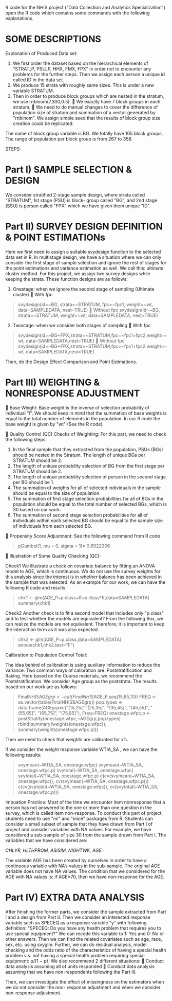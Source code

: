 R code for the NHIS project ("Data Collection and Analytics Specialization")
open the R code which contains some commands with the following explanations.


SOME DESCRIPTIONS
==============================================

Explanation of Produced Data set:
1. We first order the dataset based on the hierarchical elements of "STRAT_P, PSU_P, HHX, FMX, FPX" in
order not to encounter any problems for the further steps. Then we assign each person a unique id called
ID in the data set.
2. We produce 15 strata with roughly same sizes. This is under a new variable STRATUM.
3. Then in order to produce block groups which are nested in the stratum, we use rnbinom(7,300,0.5).
 We exactly have 7 block groups in each stratum.
 We need to do manual changes to cover the difference of population size of stratum and
summation of a vector generated by "rnbinom". We assign simple seed that the results of block
group size creation could be replicated.

The name of block group variable is BG. We totally have 105 block groups.
The range of population per block group is from 267 to 358. 

STEPS:

Part I) SAMPLE SELECTION & DESIGN
==============================================

We consider stratified 2-stage sample design, where strata called "STRATUM", 1st stage (PSU) is block-
group called "BG", and 2nd stage (SSU) is person called "FPX" which we have given them unique "ID".

Part II) SURVEY DESIGN DEFINITION & POINT ESTIMATIONs
==============================================================

Here we first need to assign a suitable svydesign function to the selected data set in R. In multistage
design, we have a situation where we can only consider the first stage of sample selection and ignore the
rest of stages for the point estimations and variance estimation as well. We call this: ultimate cluster
method. For this project, we assign two survey designs while keeping the strata. These function designs
are as follows:

1. Onestage: when we ignore the second stage of sampling (Ultimate cluster)
 With fpc
> svydesign(id=~BG, strata=~STRATUM, fpc=~fpc1, weight=~wt, data=SAMPLEDATA,
  nest=TRUE)
 Without fpc
> svydesign(id=~BG, strata=~STRATUM, weight=~wt, data=SAMPLEDATA, nest=TRUE)

2. Twostage: when we consider both stages of sampling
 With fpc
> svydesign(id=~BG+FPX,strata=~STRATUM,fpc=~fpc1+fpc2,weight=~wt,
  data=SAMPLEDATA,nest=TRUE)
 Without fpc
> svydesign(id=~BG+FPX,strata=~STRATUM,fpc=~fpc1+fpc2,weight=~wt,
  data=SAMPLEDATA,nest=TRUE)
  
Then, do the Design Effect Comparison and Point Estimations.  

Part III) WEIGHTING & NONRESPONSE ADJUSTMENT
==============================================================

 Base Weight:
Base weight is the inverse of selection probability of individual "i". We should keep in mind that the
summation of base weights is equal to the total number of elements in the population.
In our R code the base weight is given by "wt" (See the R code).

 Quality Control (QC) Checks of Weighting:
For this part, we need to check the following steps.

1. In the final sample that they extracted from the population, PSUs (BGs) should be nested in the Stratum.
The length of unique BGs per STRATUM should be 2.
2. The length of unique probability selection of BG from the first stage per STRATUM should be 2.
3. The length of unique probability selection of person in the second stage per BG should be 1.
4. The summation of weights for all of selected individuals in the sample should be equal to the size of
population.
5. The summation of first stage selection probabilities for all of BGs in the population should be equal to
the total number of selected BGs, which is 30 based on our work.
6. The summation of second stage selection probabilities for all of individuals within each selected BG
should be equal to the sample size of individuals from each selected BG.

 Propensity Score Adjustment:
See the following command from R code
> pGumbel(1, mu = 0, sigma = 1)= 0.6922006

 Illustration of Some Quality Checking (QC):

Check1
We illustrate a check on covariate balance by fitting an ANOVA model to AGE, which is continuous. We do
not use the survey weights for this analysis since the interest is in whether balance has been achieved in
the sample that was selected. As an example for our work, we can have the following R code and results:
> chk1 <- glm(AGE_P~p.class+R+p.class*R,data=SAMPLEDATA)
> summary(chk1)

Check2
Another check is to fit a second model that includes only "p.class" and to test whether the models are
equivalent? From the following Box, we can realize the models are not equivalent. Therefore, it is
important to keep the interaction term as it was also expected.
> chk2 <- glm(AGE_P~p.class,data=SAMPLEDATA)
> anova(chk1,chk2,test="F")


Calibration to Population Control Total:

The idea behind of calibration is using auxiliary information to reduce the variance. Two common ways of
calibration are: Poststratification and Raking. Here based on the Course materials, we recommend the
Poststratification. We consider Age group as the poststrata. The results based on our work are as follows:

> FinalNHIS$AGEgrp <- cut(FinalNHIS$AGE_P,seq(15,85,10))
> FREQ <- as.vector(table(FinalNHIS$AGEgrp))
> pop.types <- data.frame(AGEgrp=c("(15,25]","(25,35]",
                                   "(35,45]", "(45,55]", "(55,65]",
                                   "(65,75]", "(75,85]"), Freq=FREQ)
> onestage.wfpc.p <- postStratify(onestage.wfpc,~AGEgrp,pop.types)
> rbind(summary(weights(onestage.wfpc)), summary(weights(onestage.wfpc.p)))

Then we need to check that weights are calibrated for x’s.

If we consider the weight response variable WTIA_SA , we can have the following results:
> svymean(~WTIA_SA, onestage.wfpc)
> svymean(~WTIA_SA, onestage.wfpc.p)
> svytotal(~WTIA_SA, onestage.wfpc)
> svytotal(~WTIA_SA, onestage.wfpc.p)
> c(cv(svymean(~WTIA_SA, onestage.wfpc)), cv(svymean(~WTIA_SA, onestage.wfpc.p)))
> c(cv(svytotal(~WTIA_SA, onestage.wfpc)), cv(svytotal(~WTIA_SA, onestage.wfpc.p)))


Impuation Practice:
Most of the time we encounter item nonresponse that a person has not answered to the one or more
than one question in the survey, which is called item non-response. To conduct this part of project,
students need to use "mi" and "mice" packages from R.
Students can consider a small subset of sample that they have drawn from Part I of project and consider
variables with NA values. For example, we have considered a sub-sample of size 30 from the sample drawn
from Part I. The variables that we have considered are:

*CHLYR, HLTHPROM, ASISIM, NIGHTWK, AGE.*

The variable AGE has been created by ourselves in order to have a continuous variable with NA’s values
in the sub-sample. The original AGE variable does not have NA values. The condition that we considered
for the AGE with NA values is: if AGE≥70, then we have non-response for the AGE.


Part IV) EXTRA DATA ANALYSIS
==============================================================

After finishing the former parts, we consider the sample extracted from Part I
and a design from Part II. Then we consider an interested
response variable such as SPECEQ as a response variable "y" with following definition:
"SPECEQ: Do you have any health problem that requires you to use special equipment?"
We can recode this variable to 1: Yes and 0: No or other answers.
Then we can find the related covariates such as age, race, sex, etc. using svyglm. Further, we can do
residual analysis, model checking and the odds ratio of the characteristics of having a special health
problem v.s. not having a special health problem requiring special equipment: p/(1 − p).
We also recommend 2 different situations:
 Conduct data analysis assuming all of units responded
 Conduct data analysis assuming that we have non-respondents following the Part III.

Then, we can investigate the effect of missingness on the estimators when we do not consider the non-
response adjustment and when we consider non-response adjustment.
